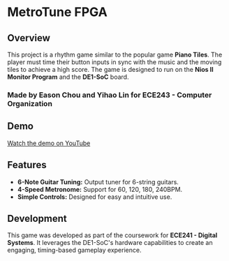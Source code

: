 # MetroTune FPGA

## Overview

This project is a rhythm game similar to the popular game **Piano Tiles**. The player must time their button inputs in sync with the music and the moving tiles to achieve a high score. The game is designed to run on the **Nios II Monitor Program** and the **DE1-SoC** board.

### Made by Eason Chou and Yihao Lin for ECE243 - Computer Organization

## Demo

[Watch the demo on YouTube](https://youtu.be/uGMkfiVsFEI?si=11Py5nA0QrjblvNw)

## Features

- **6-Note Guitar Tuning:** Output tuner for 6-string guitars.
- **4-Speed Metronome:** Support for 60, 120, 180, 240BPM.
- **Simple Controls:** Designed for easy and intuitive use.

## Development

This game was developed as part of the coursework for **ECE241 - Digital Systems**. It leverages the DE1-SoC's hardware capabilities to create an engaging, timing-based gameplay experience.

